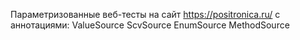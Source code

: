 Параметризованные веб-тесты на сайт https://positronica.ru/ c аннотациями:
ValueSource
ScvSource 
EnumSource
MethodSource

